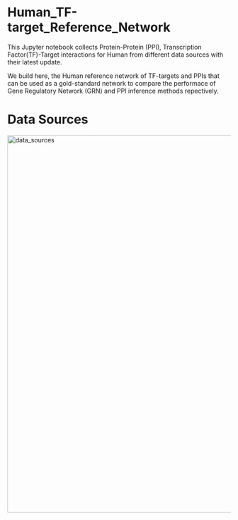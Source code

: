 # Human_TF-target_Reference_Network

This Jupyter notebook collects Protein-Protein (PPI), Transcription Factor(TF)-Target interactions for Human from different data sources with their latest update.

We build here, the Human reference network of TF-targets and PPIs that can be used as a gold-standard network to compare the performace of Gene Regulatory Network (GRN)  and PPI inference methods repectively.
 

# Data Sources

<img width="852" alt="data_sources" src="https://user-images.githubusercontent.com/47250394/166213947-33f8d26d-218f-4695-b7f5-c1620ab8e8e8.png">
